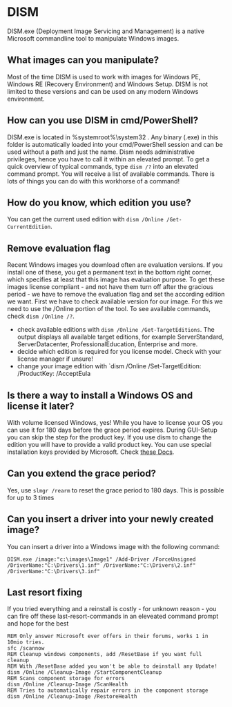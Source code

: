# DISM

DISM.exe (Deployment Image Servicing and Management) is a native Microsoft commandline tool to manipulate Windows images.

## What images can you manipulate?

Most of the time DISM is used to work with images for Windows PE, Windows RE (Recovery Environment) and Windows Setup. DISM is not limited to these versions and can be used on any modern Windows environment.

## How can you use DISM in cmd/PowerShell?

DISM.exe is located in %systemroot%\system32 . Any binary (.exe) in this folder is automatically loaded into your cmd/PowerShell session and can be used without a path and just the name. Dism needs administrative privileges, hence you have to call it within an elevated prompt.
To get a quick overview of typical commands, type `dism /?` into an elevated command prompt. You will receive a list of available commands.
There is lots of things you can do with this workhorse of a command!

## How do you know, which edition you use?

You can get the current used edition with `dism /Online /Get-CurrentEdition`.

## Remove evaluation flag

Recent Windows images you download often are evaluation versions. If you install one of these, you get a permanent text in the bottom right corner, which specifies at least that this image has evaluation purpose. To get these images license compliant - and not have them turn off after the gracious period - we have to remove the evaluation flag and set the according edition we want.
First we have to check available version for our image. For this we need to use the /Online portion of the tool.
To see available commands, check `dism /Online /?`.
* check available editions with `dism /Online /Get-TargetEditions`. The output displays all available target editions, for example ServerStandard, ServerDatacenter, ProfessionalEducation, Enterprise and more.
* decide which edition is required for you license model. Check with your license manager if unsure!
* change your image edition with `dism /Online /Set-TargetEdition: /ProductKey:<product key> /AcceptEula

## Is there a way to install a Windows OS and license it later?

With volume licensed Windows, yes! While you have to license your OS you can use it for 180 days before the grace period expires.
During GUI-Setup you can skip the step for the product key. If you use dism to change the edition you will have to provide a valid product key. You can use special installation keys provided by Microsoft. Check [these Docs](https://docs.microsoft.com/en-us/windows-server/get-started/kmsclientkeys).

## Can you extend the grace period?

Yes, use `slmgr /rearm` to reset the grace period to 180 days. This is possible for up to 3 times

## Can you insert a driver into your newly created image?

You can insert a driver into a Windows image with the following command:
```
DISM.exe /image:"c:\images\Image1" /Add-Driver /ForceUnsigned /DriverName:"C:\Drivers\1.inf" /DriverName:"C:\Drivers\2.inf" /DriverName:"C:\Drivers\3.inf"
```

## Last resort fixing
If you tried everything and a reinstall is costly - for unknown reason - you can fire off these last-resort-commands in an eleveated command prompt and hope for the best
```
REM Only answer Microsoft ever offers in their forums, works 1 in 10mio tries.
sfc /scannow
REM Cleanup windows components, add /ResetBase if you want full cleanup
REM With /ResetBase added you won't be able to deinstall any Update!
dism /Online /Cleanup-Image /StartComponentCleanup
REM Scans component storage for errors
dism /Online /Cleanup-Image /ScanHealth
REM Tries to automatically repair errors in the component storage
dism /Online /Cleanup-Image /RestoreHealth
```
